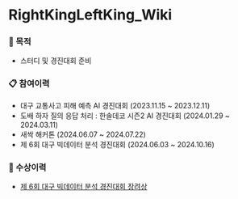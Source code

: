 # RightKingLeftKing_Wiki

### 📔 목적
- 스터디 및 경진대회 준비

### 📋 참여이력
- 대구 교통사고 피해 예측 AI 경진대회 (2023.11.15 ~ 2023.12.11)
- 도배 하자 질의 응답 처리 : 한솔데코 시즌2 AI 경진대회 (2024.01.29 ~ 2024.03.11)
- 새싹 해커톤 (2024.06.07 ~ 2024.07.22)
- 제 6회 대구 빅데이터 분석 경진대회 (2024.06.03 ~ 2024.10.16)

### 🏅 수상이력
- [제 6회 대구 빅데이터 분석 경진대회 장려상](https://github.com/RightKingLeftKing/Daegu)



